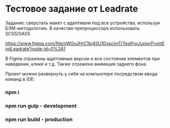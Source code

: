 # Тестовое задание от Leadrate

Задание: сверстать макет с адаптивом под все устройства, используя БЭМ-методологию.
В качестве препроцессора использовать SCSS/SASS

https://www.figma.com/file/nWGvJHrC1bi4SU1DsscimT/TestForJuniorFrontEndLeadrate?node-id=0%3A1

В Figma отражены адаптивные версии и все состояния элементов при наведении, клике и т.д.
Также отражена анимация заднего фона.

Проект можно развернуть у себя на компьютере посредством ввода команд в IDE:
### npm i
### npm run gulp - development
### npm run build - production

